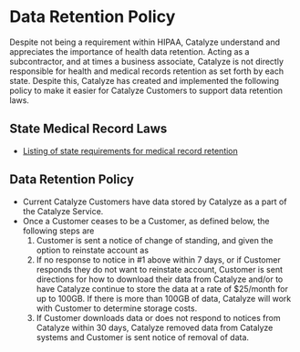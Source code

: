 # Data Retention Policy

Despite not being a requirement within HIPAA, Catalyze understand and appreciates the importance of health data retention. Acting as a subcontractor, and at times a business associate, Catalyze is not directly responsible for health and medical records retention as set forth by each state. Despite this, Catalyze has created and implemented the following policy to make it easier for Catalyze Customers to support data retention laws.

## State Medical Record Laws

* [Listing of state requirements for medical record retention](http://www.healthit.gov/sites/default/files/appa7-1.pdf)

## Data Retention Policy

* Current Catalyze Customers have data stored by Catalyze as a part of the Catalyze Service.
* Once a Customer ceases to be a Customer, as defined below, the following steps are 
	1. Customer is sent a notice of change of standing, and given the option to reinstate account as 
	2. If no response to notice in #1 above within 7 days, or if Customer responds they do not want to reinstate account, Customer is sent directions for how to download their data from Catalyze and/or to have Catalyze continue to store the data at a rate of $25/month for up to 100GB. If there is more than 100GB of data, Catalyze will work with Customer to determine storage costs.
	3. If Customer downloads data or does not respond to notices from Catalyze within 30 days, Catalyze removed data from Catalyze systems and Customer is sent notice of removal of data.